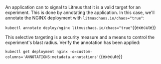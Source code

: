 An application can to signal to Litmus that it is a valid target for an experiment. This is done by annotating the application. In this case, we'll annotate the NGINX deployment with `litmuschaos.io/chaos="true"`:

`kubectl annotate deploy/nginx litmuschaos.io/chaos="true"`{{execute}}

This selective targeting is a security measure and a means to control the experiment's blast radius. Verify the annotation has been applied:

`kubectl get deployment nginx -o=custom-columns='ANNOTATIONS:metadata.annotations'`{{execute}}
